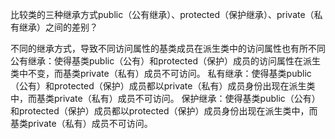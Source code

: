 比较类的三种继承方式public（公有继承）、protected（保护继承）、private（私有继承）之间的差别？

不同的继承方式，导致不同访问属性的基类成员在派生类中的访问属性也有所不同
公有继承：使得基类public（公有）和protected（保护）成员的访问属性在派生类中不变，而基类private（私有）成员不可访问。
私有继承：使得基类public（公有）和protected（保护）成员都以private（私有）成员身份出现在派生类中，而基类private（私有）成员不可访问。
保护继承：使得基类public（公有）和protected（保护）成员都以protected（保护）成员身份出现在派生类中，而基类private（私有）成员不可访问。
